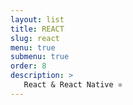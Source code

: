 ```yaml
---
layout: list
title: REACT
slug: react
menu: true
submenu: true
order: 8
description: >
   React & React Native ⚛️ 
---
```

